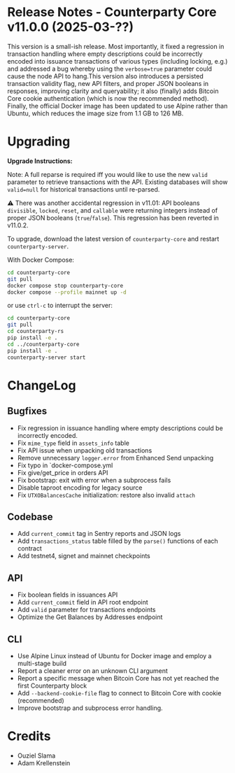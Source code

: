 # Release Notes - Counterparty Core v11.0.0 (2025-03-??)

This version is a small-ish release. Most importantly, it fixed a regression in transaction handling where empty descriptions could be incorrectly encoded into issuance transactions of various types (including locking, e.g.) and addressed a bug whereby using the `verbose=true` parameter could cause the node API to hang.This version also introduces a persisted transaction validity flag, new API filters, and proper JSON booleans in responses, improving clarity and queryability; it also (finally) adds Bitcoin Core cookie authentication (which is now the recommended method). Finally, the official Docker image has been updated to use Alpine rather than Ubuntu, which reduces the image size from 1.1 GB to 126 MB.


# Upgrading

**Upgrade Instructions:**

Note: A full reparse is required iff you would like to use the new `valid` parameter to retrieve transactions with the API. Existing databases will show `valid=null` for historical transactions until re-parsed.

⚠️ There was another accidental regression in v11.01: API booleans `divisible`, `locked`, `reset`, and `callable` were returning integers instead of proper JSON booleans (`true`/`false`). This regression has been reverted in v11.0.2.

To upgrade, download the latest version of `counterparty-core` and restart `counterparty-server`.

With Docker Compose:

```bash
cd counterparty-core
git pull
docker compose stop counterparty-core
docker compose --profile mainnet up -d
```

or use `ctrl-c` to interrupt the server:

```bash
cd counterparty-core
git pull
cd counterparty-rs
pip install -e .
cd ../counterparty-core
pip install -e .
counterparty-server start
```

# ChangeLog

## Bugfixes

- Fix regression in issuance handling where empty descriptions could be incorrectly encoded.
- Fix `mime_type` field in `assets_info` table
- Fix API issue when unpacking old transactions
- Remove unnecessary `logger.error` from Enhanced Send unpacking
- Fix typo in `docker-compose.yml
- Fix give/get_price in orders API
- Fix bootstrap: exit with error when a subprocess fails
- Disable taproot encoding for legacy source
- Fix `UTXOBalancesCache` initialization: restore also invalid `attach`

## Codebase

- Add `current_commit` tag in Sentry reports and JSON logs
- Add `transactions_status` table filled by the `parse()` functions of each contract
- Add testnet4, signet and mainnet checkpoints

## API

- Fix boolean fields in issuances API
- Add `current_commit` field in API root endpoint
- Add `valid` parameter for transactions endpoints
- Optimize the Get Balances by Addresses endpoint

## CLI

- Use Alpine Linux instead of Ubuntu for Docker image and employ a multi-stage build
- Report a cleaner error on an unknown CLI argument
- Report a specific message when Bitcoin Core has not yet reached the first Counterparty block
- Add `--backend-cookie-file` flag to connect to Bitcoin Core with cookie (recommended)
- Improve bootstrap and subprocess error handling.

# Credits

- Ouziel Slama
- Adam Krellenstein
